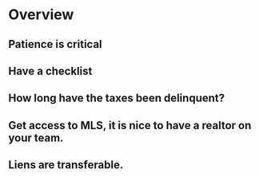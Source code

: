 # Overview

## Patience is critical 

## Have a checklist

## How long have the taxes been delinquent?

## Get access to MLS, it is nice to have a realtor on your team.

## Liens are transferable. 

## 